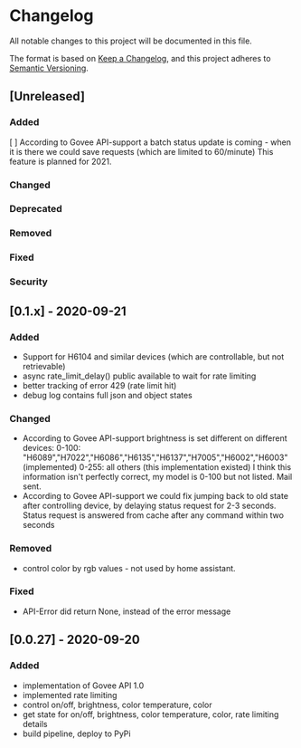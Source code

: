 # Changelog
All notable changes to this project will be documented in this file.

The format is based on [Keep a Changelog](https://keepachangelog.com/en/1.0.0/),
and this project adheres to [Semantic Versioning](https://semver.org/spec/v2.0.0.html).

## [Unreleased]
### Added
[ ] According to Govee API-support a batch status update is coming - when it is there we could save requests (which are limited to 60/minute)
  This feature is planned for 2021.
### Changed
### Deprecated
### Removed
### Fixed
### Security

## [0.1.x] - 2020-09-21
### Added
- Support for H6104 and similar devices (which are controllable, but not retrievable)
- async rate_limit_delay() public available to wait for rate limiting
- better tracking of error 429 (rate limit hit)
- debug log contains full json and object states
### Changed
- According to Govee API-support brightness is set different on different devices:
  0-100: "H6089","H7022","H6086","H6135","H6137","H7005","H6002","H6003" (implemented)
  0-255: all others (this implementation existed)
  I think this information isn't perfectly correct, my model is 0-100 but not listed. Mail sent.
- According to Govee API-support we could fix jumping back to old state after controlling device, 
  by delaying status request for 2-3 seconds. 
  Status request is answered from cache after any command within two seconds
### Removed
- control color by rgb values - not used by home assistant.
### Fixed
- API-Error did return None, instead of the error message

## [0.0.27] - 2020-09-20
### Added
- implementation of Govee API 1.0
- implemented rate limiting
- control on/off, brightness, color temperature, color
- get state for on/off, brightness, color temperature, color, rate limiting details
- build pipeline, deploy to PyPi

